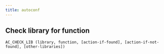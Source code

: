 ```yaml
---
title: autoconf
---
```


## Check library for function

```
AC_CHECK_LIB (library, function, [action-if-found], [action-if-not-found], [other-libraries])
```



